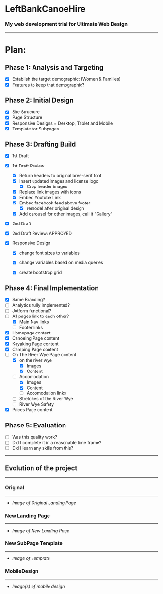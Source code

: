 # LeftBankCanoeHire
### My web development trial for Ultimate Web Design

---
# Plan:

## Phase 1: Analysis and Targeting

- [x] Establish the target demographic: (Women & Families)
- [x] Features to keep that demographic?

## Phase 2: Initial Design

- [x] Site Structure
- [x] Page Structure
- [x] Responsive Designs = Desktop, Tablet and Mobile
- [x] Template for Subpages

## Phase 3: Drafting Build

- [x] 1st Draft
- [x] 1st Draft Review
     - [x] Return headers to original bree-serif font
     - [x] Insert updated images and license logo
        - [x] Crop header images
     - [x] Replace link images with icons
     - [x] Embed Youtube Link
     - [x] Embed facebook feed above footer
          - [x] remodel after original design
     - [x] Add carousel for other images, call it "Gallery"
- [x] 2nd Draft
- [x] 2nd Draft Review: APPROVED

- [x] Responsive Design
    - [x] change font sizes to variables
    - [x] change variables based on media queries
    - [x] create bootstrap grid


## Phase 4: Final Implementation

- [x] Same Branding?
- [ ] Analytics fully implemented?
- [ ] Jotform functional?
- [ ] All pages link to each other?
     - [x] Main Nav links
     - [ ] Footer links
- [x] Homepage content
- [x] Canoeing Page content
- [x] Kayaking Page content
- [x] Camping Page content
- [ ] On The River Wye Page content
     - [x] on the river wye
          - [x] Images
          - [x] Content
     - [ ] Accomodation
          - [x] Images
          - [x] Content
          - [ ] Accomodation links
     - [ ] Stretches of the River Wye
     - [ ] River Wye Safety
- [x] Prices Page content

## Phase 5: Evaluation

- [ ] Was this quality work?
- [ ] Did I complete it in a reasonable time frame?
- [ ] Did I learn any skills from this?

---

## Evolution of the project
---

### Original 
---
- *Image of Original Landing Page* 
### New Landing Page
---
- *Image of New Landing Page*
### New SubPage Template
---
- *Image of Template*
### MobileDesign
---
- *Image(s) of mobile design*
